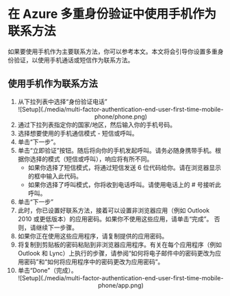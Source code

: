 <properties 
	pageTitle="在 Azure MFA 中使用手机作为联系方法" 
	description="本页说明用户如何使用手机作为 Azure MFA 的主要联系方法。" 
	services="multi-factor-authentication" 
	documentationCenter="" 
	authors="billmath" 
	manager="terrylan" 
	editor="bryanla"/>

<tags 
	ms.service="multi-factor-authentication" 
	ms.date="06/02/2015" 
	wacn.date="09/15/2015"/>

# 在 Azure 多重身份验证中使用手机作为联系方法

如果要使用手机作为主要联系方法，你可以参考本文。本文将会引导你设置多重身份验证，以使用手机通话或短信作为联系方法。

## 使用手机作为联系方法
<ol>
<li>从下拉列表中选择“身份验证电话”</li>

<center>![Setup](./media/multi-factor-authentication-end-user-first-time-mobile-phone/phone.png)</center>


<li>通过下拉列表指定你的国家/地区，然后输入你的手机号码。</li>
<li>选择想要使用的手机通信模式 - 短信或呼叫。</li>
<li>单击“下一步”。</li>
<li>单击“立即验证”按钮。随后将向你的手机发起呼叫。请务必随身携带手机。根据你选择的模式（短信或呼叫），响应将有所不同。
		<ul><li>如果你选择了短信模式，将通过短信发送 6 位代码给你。请在浏览器显示的框中输入此代码。</li>
		<li>如果你选择了呼叫模式，你将收到电话呼叫。请使用电话上的 # 号接听此呼叫。</li></ul>
<li>单击“下一步”</li>
<li>此时，你已设置好联系方法，接着可以设置非浏览器应用（例如 Outlook 2010 或更低版本）的应用密码。如果你不使用这些应用，请单击“完成”。  否则，请继续下一步骤。
<li>如果你正在使用这些应用程序，请复制提供的应用密码。</li>

<li>将复制到剪贴板的密码粘贴到非浏览器应用程序。有关在每个应用程序（例如 Outlook 和 Lync）上执行的步骤，请参阅“如何将电子邮件中的密码更改为应用密码”和“如何将应用程序中的密码更改为应用密码”。</li>
<li>单击“Done”（完成）。</li>



<center>![Setup](./media/multi-factor-authentication-end-user-first-time-mobile-phone/app.png)</center>

<!---HONumber=69-->